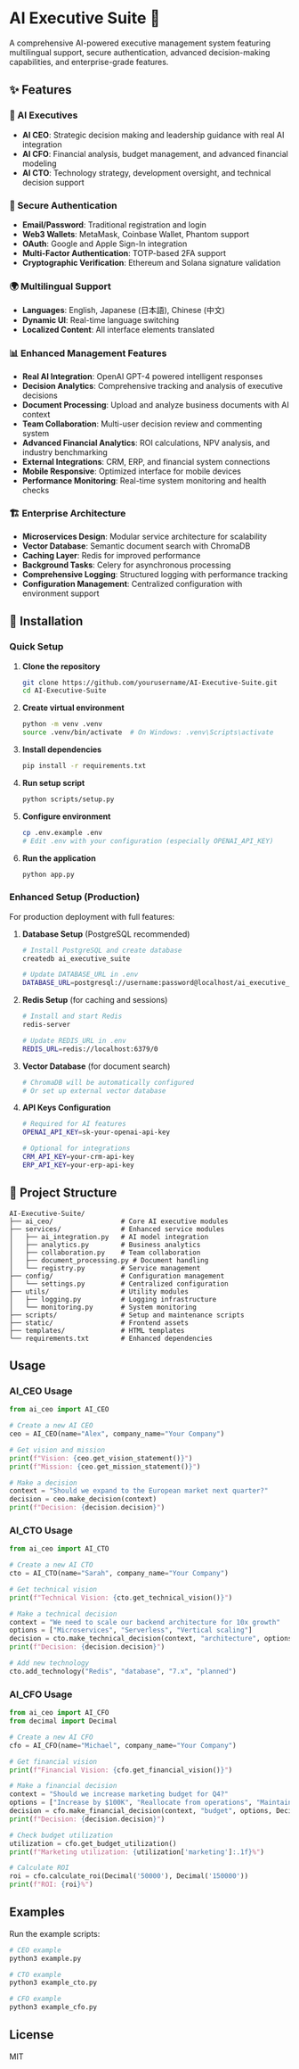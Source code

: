 # AI Executive Suite 🏢

A comprehensive AI-powered executive management system featuring multilingual support, secure authentication, advanced decision-making capabilities, and enterprise-grade features.

## ✨ Features

### 🤖 AI Executives
- **AI CEO**: Strategic decision making and leadership guidance with real AI integration
- **AI CFO**: Financial analysis, budget management, and advanced financial modeling
- **AI CTO**: Technology strategy, development oversight, and technical decision support

### 🔐 Secure Authentication
- **Email/Password**: Traditional registration and login
- **Web3 Wallets**: MetaMask, Coinbase Wallet, Phantom support
- **OAuth**: Google and Apple Sign-In integration
- **Multi-Factor Authentication**: TOTP-based 2FA support
- **Cryptographic Verification**: Ethereum and Solana signature validation

### 🌍 Multilingual Support
- **Languages**: English, Japanese (日本語), Chinese (中文)
- **Dynamic UI**: Real-time language switching
- **Localized Content**: All interface elements translated

### 📊 Enhanced Management Features
- **Real AI Integration**: OpenAI GPT-4 powered intelligent responses
- **Decision Analytics**: Comprehensive tracking and analysis of executive decisions
- **Document Processing**: Upload and analyze business documents with AI context
- **Team Collaboration**: Multi-user decision review and commenting system
- **Advanced Financial Analytics**: ROI calculations, NPV analysis, and industry benchmarking
- **External Integrations**: CRM, ERP, and financial system connections
- **Mobile Responsive**: Optimized interface for mobile devices
- **Performance Monitoring**: Real-time system monitoring and health checks

### 🏗️ Enterprise Architecture
- **Microservices Design**: Modular service architecture for scalability
- **Vector Database**: Semantic document search with ChromaDB
- **Caching Layer**: Redis for improved performance
- **Background Tasks**: Celery for asynchronous processing
- **Comprehensive Logging**: Structured logging with performance tracking
- **Configuration Management**: Centralized configuration with environment support

## 🚀 Installation

### Quick Setup

1. **Clone the repository**
   ```bash
   git clone https://github.com/yourusername/AI-Executive-Suite.git
   cd AI-Executive-Suite
   ```

2. **Create virtual environment**
   ```bash
   python -m venv .venv
   source .venv/bin/activate  # On Windows: .venv\Scripts\activate
   ```

3. **Install dependencies**
   ```bash
   pip install -r requirements.txt
   ```

4. **Run setup script**
   ```bash
   python scripts/setup.py
   ```

5. **Configure environment**
   ```bash
   cp .env.example .env
   # Edit .env with your configuration (especially OPENAI_API_KEY)
   ```

6. **Run the application**
   ```bash
   python app.py
   ```

### Enhanced Setup (Production)

For production deployment with full features:

1. **Database Setup** (PostgreSQL recommended)
   ```bash
   # Install PostgreSQL and create database
   createdb ai_executive_suite
   
   # Update DATABASE_URL in .env
   DATABASE_URL=postgresql://username:password@localhost/ai_executive_suite
   ```

2. **Redis Setup** (for caching and sessions)
   ```bash
   # Install and start Redis
   redis-server
   
   # Update REDIS_URL in .env
   REDIS_URL=redis://localhost:6379/0
   ```

3. **Vector Database** (for document search)
   ```bash
   # ChromaDB will be automatically configured
   # Or set up external vector database
   ```

4. **API Keys Configuration**
   ```bash
   # Required for AI features
   OPENAI_API_KEY=sk-your-openai-api-key
   
   # Optional for integrations
   CRM_API_KEY=your-crm-api-key
   ERP_API_KEY=your-erp-api-key
   ```

## 📁 Project Structure

```
AI-Executive-Suite/
├── ai_ceo/                 # Core AI executive modules
├── services/               # Enhanced service modules
│   ├── ai_integration.py   # AI model integration
│   ├── analytics.py        # Business analytics
│   ├── collaboration.py    # Team collaboration
│   ├── document_processing.py # Document handling
│   └── registry.py         # Service management
├── config/                 # Configuration management
│   └── settings.py         # Centralized configuration
├── utils/                  # Utility modules
│   ├── logging.py          # Logging infrastructure
│   └── monitoring.py       # System monitoring
├── scripts/                # Setup and maintenance scripts
├── static/                 # Frontend assets
├── templates/              # HTML templates
└── requirements.txt        # Enhanced dependencies
```

## Usage

### AI_CEO Usage
```python
from ai_ceo import AI_CEO

# Create a new AI CEO
ceo = AI_CEO(name="Alex", company_name="Your Company")

# Get vision and mission
print(f"Vision: {ceo.get_vision_statement()}")
print(f"Mission: {ceo.get_mission_statement()}")

# Make a decision
context = "Should we expand to the European market next quarter?"
decision = ceo.make_decision(context)
print(f"Decision: {decision.decision}")
```

### AI_CTO Usage
```python
from ai_ceo import AI_CTO

# Create a new AI CTO
cto = AI_CTO(name="Sarah", company_name="Your Company")

# Get technical vision
print(f"Technical Vision: {cto.get_technical_vision()}")

# Make a technical decision
context = "We need to scale our backend architecture for 10x growth"
options = ["Microservices", "Serverless", "Vertical scaling"]
decision = cto.make_technical_decision(context, "architecture", options, "high")
print(f"Decision: {decision.decision}")

# Add new technology
cto.add_technology("Redis", "database", "7.x", "planned")
```

### AI_CFO Usage
```python
from ai_ceo import AI_CFO
from decimal import Decimal

# Create a new AI CFO
cfo = AI_CFO(name="Michael", company_name="Your Company")

# Get financial vision
print(f"Financial Vision: {cfo.get_financial_vision()}")

# Make a financial decision
context = "Should we increase marketing budget for Q4?"
options = ["Increase by $100K", "Reallocate from operations", "Maintain current"]
decision = cfo.make_financial_decision(context, "budget", options, Decimal('250000'))
print(f"Decision: {decision.decision}")

# Check budget utilization
utilization = cfo.get_budget_utilization()
print(f"Marketing utilization: {utilization['marketing']:.1f}%")

# Calculate ROI
roi = cfo.calculate_roi(Decimal('50000'), Decimal('150000'))
print(f"ROI: {roi}%")
```

## Examples

Run the example scripts:

```bash
# CEO example
python3 example.py

# CTO example  
python3 example_cto.py

# CFO example
python3 example_cfo.py
```

## License

MIT
